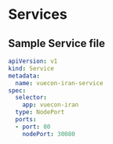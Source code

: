 # Services

## Sample Service file
```yaml
apiVersion: v1
kind: Service
metadata:
  name: vuecon-iran-service
spec:
  selector:
    app: vuecon-iran
  type: NodePort
  ports:
  - port: 80
    nodePort: 30080
```